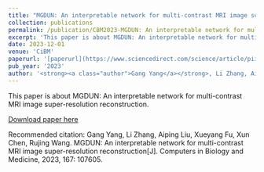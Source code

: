 ```yaml
---
title: "MGDUN: An interpretable network for multi-contrast MRI image super-resolution reconstruction"
collection: publications
permalink: /publication/CBM2023-MGDUN: An interpretable network for multi-contrast MRI image super-resolution reconstruction
excerpt: 'This paper is about MGDUN: An interpretable network for multi-contrast MRI image super-resolution reconstruction.'
date: 2023-12-01
venue: 'CiBM'
paperurl: '[paperurl](https://www.sciencedirect.com/science/article/pii/S0010482523010703)'
pub_year: '2023'
author: '<strong><a class="author">Gang Yang</a></strong>, Li Zhang, Aiping Liu, Xueyang Fu, Xun Chen, Rujing Wang'
---
```

This paper is about MGDUN: An interpretable network for multi-contrast MRI image super-resolution reconstruction.

[Download paper here](https://www.sciencedirect.com/science/article/abs/pii/S0010482523010703)

Recommended citation: Gang Yang, Li Zhang, Aiping Liu, Xueyang Fu, Xun Chen, Rujing Wang. MGDUN: An interpretable network for multi-contrast MRI image super-resolution reconstruction[J]. Computers in Biology and Medicine, 2023, 167: 107605.
